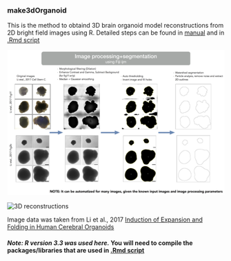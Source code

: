 ### make3dOrganoid
This is the method to obtaind 3D brain organoid model reconstructions from 2D bright field images using R. 
Detailed steps can be found in [manual](https://github.com/alikhuseynov/make3dOrganoid/blob/master/workflow_manual.txt) and in [.Rmd script](https://github.com/alikhuseynov/make3dOrganoid/blob/master/scripts/main_scr_vignettes.Rmd)

![Image processing and segmentation](https://github.com/alikhuseynov/make3dOrganoid/blob/master/figx1_method.png)

![3D reconstructions](https://github.com/alikhuseynov/make3dOrganoid/blob/master/figx2_method.png)

Image data was taken from Li et al., 2017 [Induction of Expansion and Folding in Human Cerebral Organoids](https://www.ncbi.nlm.nih.gov/pubmed/28041895)

#### *Note: R version 3.3 was used here.* You will need to compile the packages/libraries that are used in [.Rmd script](https://github.com/alikhuseynov/make3dOrganoid/blob/master/scripts/main_scr_vignettes.Rmd)


